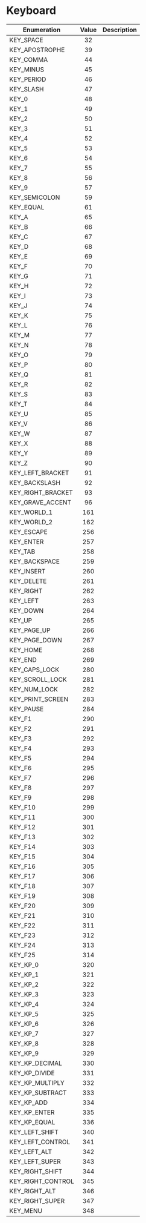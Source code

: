 # Keyboard

|Enumeration|Value|Description|
|-----------|:---:|-----------|
|KEY_SPACE|32||
|KEY_APOSTROPHE|39||
|KEY_COMMA|44||
|KEY_MINUS|45||
|KEY_PERIOD|46||
|KEY_SLASH|47||
|KEY_0|48||
|KEY_1|49||
|KEY_2|50||
|KEY_3|51||
|KEY_4|52||
|KEY_5|53||
|KEY_6|54||
|KEY_7|55||
|KEY_8|56||
|KEY_9|57||
|KEY_SEMICOLON|59||
|KEY_EQUAL|61||
|KEY_A|65||
|KEY_B|66||
|KEY_C|67||
|KEY_D|68||
|KEY_E|69||
|KEY_F|70||
|KEY_G|71||
|KEY_H|72||
|KEY_I|73||
|KEY_J|74||
|KEY_K|75||
|KEY_L|76||
|KEY_M|77||
|KEY_N|78||
|KEY_O|79||
|KEY_P|80||
|KEY_Q|81||
|KEY_R|82||
|KEY_S|83||
|KEY_T|84||
|KEY_U|85||
|KEY_V|86||
|KEY_W|87||
|KEY_X|88||
|KEY_Y|89||
|KEY_Z|90||
|KEY_LEFT_BRACKET|91||
|KEY_BACKSLASH|92||
|KEY_RIGHT_BRACKET|93||
|KEY_GRAVE_ACCENT|96||
|KEY_WORLD_1|161||
|KEY_WORLD_2|162||
|KEY_ESCAPE|256||
|KEY_ENTER|257||
|KEY_TAB|258||
|KEY_BACKSPACE|259||
|KEY_INSERT|260||
|KEY_DELETE|261||
|KEY_RIGHT|262||
|KEY_LEFT|263||
|KEY_DOWN|264||
|KEY_UP|265||
|KEY_PAGE_UP|266||
|KEY_PAGE_DOWN|267||
|KEY_HOME|268||
|KEY_END|269||
|KEY_CAPS_LOCK|280||
|KEY_SCROLL_LOCK|281||
|KEY_NUM_LOCK|282||
|KEY_PRINT_SCREEN|283||
|KEY_PAUSE|284||
|KEY_F1|290||
|KEY_F2|291||
|KEY_F3|292||
|KEY_F4|293||
|KEY_F5|294||
|KEY_F6|295||
|KEY_F7|296||
|KEY_F8|297||
|KEY_F9|298||
|KEY_F10|299||
|KEY_F11|300||
|KEY_F12|301||
|KEY_F13|302||
|KEY_F14|303||
|KEY_F15|304||
|KEY_F16|305||
|KEY_F17|306||
|KEY_F18|307||
|KEY_F19|308||
|KEY_F20|309||
|KEY_F21|310||
|KEY_F22|311||
|KEY_F23|312||
|KEY_F24|313||
|KEY_F25|314||
|KEY_KP_0|320||
|KEY_KP_1|321||
|KEY_KP_2|322||
|KEY_KP_3|323||
|KEY_KP_4|324||
|KEY_KP_5|325||
|KEY_KP_6|326||
|KEY_KP_7|327||
|KEY_KP_8|328||
|KEY_KP_9|329||
|KEY_KP_DECIMAL|330||
|KEY_KP_DIVIDE|331||
|KEY_KP_MULTIPLY|332||
|KEY_KP_SUBTRACT|333||
|KEY_KP_ADD|334||
|KEY_KP_ENTER|335||
|KEY_KP_EQUAL|336||
|KEY_LEFT_SHIFT|340||
|KEY_LEFT_CONTROL|341||
|KEY_LEFT_ALT|342||
|KEY_LEFT_SUPER|343||
|KEY_RIGHT_SHIFT|344||
|KEY_RIGHT_CONTROL|345||
|KEY_RIGHT_ALT|346||
|KEY_RIGHT_SUPER|347||
|KEY_MENU|348||
